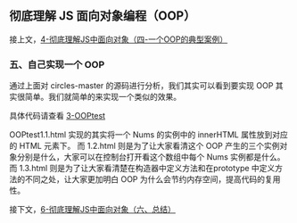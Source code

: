 ## 彻底理解 JS 面向对象编程（OOP）

接上文，[4-彻底理解JS中面向对象（四-一个OOP的典型案例）](https://github.com/oakland/Native-JS-Practice/blob/master/11-learnOOPfromCircles.js/4-%E5%BD%BB%E5%BA%95%E7%90%86%E8%A7%A3JS%E4%B8%AD%E9%9D%A2%E5%90%91%E5%AF%B9%E8%B1%A1%EF%BC%88%E5%9B%9B-%E4%B8%80%E4%B8%AAOOP%E7%9A%84%E5%85%B8%E5%9E%8B%E6%A1%88%E4%BE%8B%EF%BC%89.md)

### 五、自己实现一个 OOP

通过上面对 circles-master 的源码进行分析，我们其实可以看到要实现 OOP 其实很简单。我们就简单的来实现一个类似的效果。

具体代码请查看 [3-OOPtest](https://github.com/oakland/Native-JS-Practice/tree/master/11-learnOOPfromCircles.js/3-OOPtest)

OOPtest1.1.html 实现的其实将一个 Nums 的实例中的 innerHTML 属性放到对应的 HTML 元素下。
而 1.2.html 则是为了让大家看清这个 OOP 产生的三个实例对象分别是什么，大家可以在控制台打开看这个数组中每个 Nums 实例都是什么。
而 1.3.html 则是为了让大家看清楚在构造器中定义方法和在prototype 中定义方法的不同之处，让大家更加明白 OOP 为什么会节约内存空间，提高代码的复用性。

接下文，[6-彻底理解JS中面向对象（六、总结）](https://github.com/oakland/Native-JS-Practice/blob/master/11-learnOOPfromCircles.js/6-%E5%BD%BB%E5%BA%95%E7%90%86%E8%A7%A3JS%E4%B8%AD%E9%9D%A2%E5%90%91%E5%AF%B9%E8%B1%A1%EF%BC%88%E5%85%AD%E3%80%81%E6%80%BB%E7%BB%93%EF%BC%89.md)

